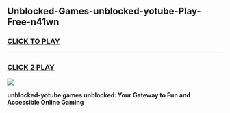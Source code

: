 
## Unblocked-Games-unblocked-yotube-Play-Free-n41wn
<h3>
<a href="https://premium76.site?title=unblocked-yotube&ref=18A1">CLICK TO PLAY</a></h3>
<hr>

<h3>
<a href="https://premium76.site?title=unblocked-yotube&ref=18A1">CLICK 2 PLAY</a>
  
</h3>

<a href="https://premium76.site?title=unblocked-yotube&ref=18A1"><img src="https://clearcache.store/games.png"></a>


**unblocked-yotube games unblocked: Your Gateway to Fun and Accessible Online Gaming**

